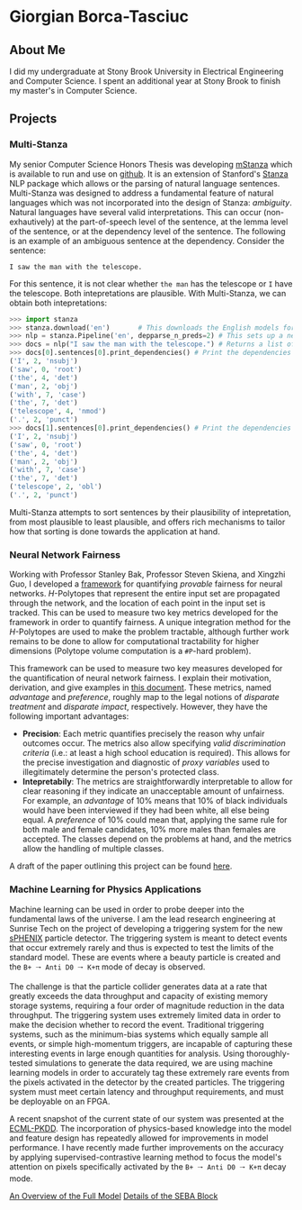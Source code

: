 # Giorgian Borca-Tasciuc

## About Me
I did my undergraduate at Stony Brook University in Electrical Engineering and Computer Science. I spent an additional year at Stony Brook to finish my master's in Computer Science.

## Projects

### Multi-Stanza
My senior Computer Science Honors Thesis was developing [mStanza](https://arxiv.org/abs/2208.03094) which is available to run and use on [github](https://github.com/giorgianb/multi-stanza). It is an extension of Stanford's [Stanza](https://github.com/stanfordnlp/stanza) NLP package which allows or the parsing of natural language sentences. Multi-Stanza was designed to address a fundamental feature of natural languages which was not incorporated into the design of Stanza: *ambiguity*. Natural languages have several valid interpretations. This can occur (non-exhautively) at the part-of-speech level of the sentence, at the lemma level of the sentence, or at the dependency level of the sentence. The following is an example of an ambiguous sentence at the dependency.
Consider the sentence:
````
I saw the man with the telescope.
````
For this sentence, it is not clear whether `the man` has the telescope or `I` have the telescope. Both intepretations are plausible. With Multi-Stanza, we can obtain both intepretations:
```python
>>> import stanza
>>> stanza.download('en')       # This downloads the English models for the neural pipeline
>>> nlp = stanza.Pipeline('en', depparse_n_preds=2) # This sets up a neural pipeline in English. It generates two results at the dependency parsing level.
>>> docs = nlp("I saw the man with the telescope.") # Returns a list of documents, each containing an interpretation of the sentence
>>> docs[0].sentences[0].print_dependencies() # Print the dependencies of the first interpretation. The man has the telescope
('I', 2, 'nsubj')
('saw', 0, 'root')
('the', 4, 'det')
('man', 2, 'obj')
('with', 7, 'case')
('the', 7, 'det')
('telescope', 4, 'nmod')
('.', 2, 'punct')
>>> docs[1].sentences[0].print_dependencies() # Print the dependencies of the second interpretation. I have the telescope!
('I', 2, 'nsubj')
('saw', 0, 'root')
('the', 4, 'det')
('man', 2, 'obj')
('with', 7, 'case')
('the', 7, 'det')
('telescope', 2, 'obl')
('.', 2, 'punct')
```

Multi-Stanza attempts to sort sentences by their plausibility of intepretation, from most plausible to least plausible, and offers rich mechanisms to tailor how that sorting is done towards the application at hand.


### Neural Network Fairness
Working with Professor Stanley Bak, Professor Steven Skiena, and Xingzhi Guo, I developed a [framework](https://github.com/giorgianb/nn_fairness) for quantifying *provable* fairness for neural networks. *H*-Polytopes that represent the entire input set are propagated through the network, and the location of each point in the input set is tracked. This can be used to measure two key metrics developed for the framework in order to quantify fairness. A unique integration method for the *H*-Polytopes are used to make the problem tractable, although further work remains to be done to allow for computational tractability for higher dimensions (Polytope volume computation is a `#P`-hard problem).

This framework can be used to measure two key measures developed for the quantification of neural network fairness. I explain their motivation, derivation, and give examples in [this document](https://github.com/giorgianb/giorgianb.github.io/blob/main/fairness-exploration.pdf). These metrics, named *advantage* and *preference*, roughly map to the legal notions of *disparate treatment* and *disparate impact*, respectively. However, they have the following important advantages:

- **Precision**: Each metric quantifies precisely the reason why unfair outcomes occur. The metrics also allow specifying *valid discrimination criteria* (i.e.: at least a high school education is required). This allows for the precise investigation and diagnostic of *proxy variables* used to illegitimately determine the person's protected class. 
- **Intepretabily**: The metrics are straightforwardly interpretable to allow for clear reasoning if they indicate an unacceptable amount of unfairness. For example, an *advantage* of 10% means that 10% of black individuals would have been interviewed if they had been white, all else being equal. A *preference* of 10% could mean that, applying the same rule for both male and female candidates, 10% more males than females are accepted. The classes depend on the problems at hand, and the metrics allow the handling of multiple classes.

A draft of the paper outlining this project can be found [here](https://github.com/giorgianb/giorgianb.github.io/blob/main/Provable_Fairness_for_Neural_Network_Models_using_Formal_Verification.pdf).

### Machine Learning for Physics Applications
Machine learning can be used in order to probe deeper into the fundamental laws of the universe. I am the lead research engineering at Sunrise Tech on the project of developing a triggering system for the new [sPHENIX](https://www.sphenix.bnl.gov/) particle detector. The triggering system is meant to detect events that occur extremely rarely and thus is expected to test the limits of the standard model. These are events  where a beauty particle is created and the `B+ 🠒 Anti D0 🠒 K+π` mode of decay is observed. 

The challenge is that the particle collider generates data at a rate that greatly exceeds the data throughput and capacity of existing memory storage systems, requiring a four order of magnitude reduction in the data throughput. The triggering system uses extremely limited data in order to make the decision whether to record the event. Traditional triggering systems, such as the minimum-bias systems which equally sample all events, or simple high-momentum triggers, are incapable of capturing these interesting events in large enough quantities for analysis. Using thoroughly-tested simulations to generate the data required, we are using machine learning models in order to accurately tag these extremely rare events from the pixels activated in the detector by the created particles. The triggering system must meet certain latency and throughput requirements, and must be deployable on an FPGA. 
 
A recent snapshot of the current state of our system was presented at the [ECML-PKDD](https://2022.ecmlpkdd.org/wp-content/uploads/2022/09/sub_1256.pdf). The incorporation of physics-based knowledge into the model and feature design has repeatedly allowed for improvements in model performance. I have recently made further improvements on the accuracy by applying supervised-contrastive learning method to focus the model's attention on pixels specifically activated by the `B+ 🠒 Anti D0 🠒 K+π` decay mode.

[An Overview of the Full Model](https://github.com/giorgianb/giorgianb.github.io/blob/main/full_model.png)
[Details of the SEBA Block](https://github.com/giorgianb/giorgianb.github.io/blob/main/seba_block.png)
